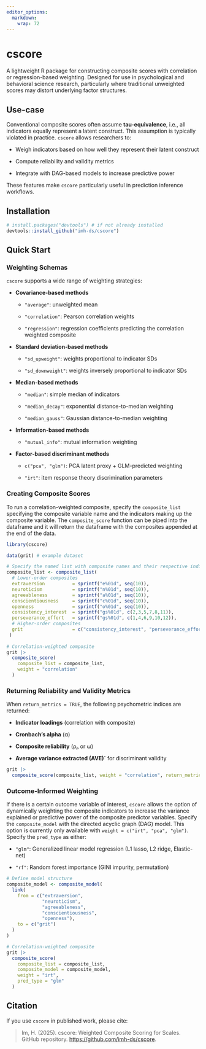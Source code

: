 ```yaml
---
editor_options: 
  markdown: 
    wrap: 72
---
```


# cscore

A lightweight R package for constructing composite scores with
correlation or regression-based weighting. Designed for use in
psychological and behavioral science research, particularly where
traditional unweighted scores may distort underlying factor structures.

## Use-case

Conventional composite scores often assume **tau-equivalence**, i.e.,
all indicators equally represent a latent construct. This assumption is
typically violated in practice. `cscore` allows researchers to:

-   Weigh indicators based on how well they represent their latent
    construct

-   Compute reliability and validity metrics

-   Integrate with DAG-based models to increase predictive power

These features make `cscore` particularly useful in prediction inference
workflows.

## Installation

``` r
# install.packages("devtools") # if not already installed
devtools::install_github("imh-ds/cscore")
```

## Quick Start

### Weighting Schemas

`cscore` supports a wide range of weighting strategies:

-   **Covariance-based methods**

    -   `"average"`: unweighted mean

    -   `"correlation"`: Pearson correlation weights

    -   `"regression"`: regression coefficients predicting the
        correlation weighted composite

-   **Standard deviation-based methods**

    -   `"sd_upweight"`: weights proportional to indicator SDs

    -   `"sd_downweight"`: weights inversely proportional to indicator
        SDs

-   **Median-based methods**

    -   `"median"`: simple median of indicators

    -   `"median_decay"`: exponential distance-to-median weighting

    -   `"median_gauss"`: Gaussian distance-to-median weighting

-   **Information-based methods**

    -   `"mutual_info"`: mutual information weighting

-   **Factor-based discriminant methods**

    -   `c("pca", "glm")`: PCA latent proxy + GLM-predicted weighting

    -   `"irt"`: item response theory discrimination parameters

### Creating Composite Scores

To run a correlation-weighted composite, specify the `composite_list`
specifying the composite variable name and the indicators making up the
composite variable. The `composite_score` function can be piped into the
dataframe and it will return the dataframe with the composites appended
at the end of the data.

``` r
library(cscore)

data(grit) # example dataset

# Specify the named list with composite names and their respective indicators
composite_list <- composite_list(
  # Lower-order composites
  extraversion          = sprintf("e%01d", seq(10)),
  neuroticism           = sprintf("n%01d", seq(10)),
  agreeableness         = sprintf("a%01d", seq(10)),
  conscientiousness     = sprintf("c%01d", seq(10)),
  openness              = sprintf("o%01d", seq(10)),
  consistency_interest  = sprintf("gs%01d", c(2,3,5,7,8,11)),
  perseverance_effort   = sprintf("gs%01d", c(1,4,6,9,10,12)),
  # Higher-order composites
  grit                  = c("consistency_interest", "perseverance_effort")
 )
 
# Correlation-weighted composite
grit |>
  composite_score(
    composite_list = composite_list, 
    weight = "correlation"
  )
```

### Returning Reliability and Validity Metrics

When `return_metrics = TRUE`, the following psychometric indices are
returned:

-   **Indicator loadings** (correlation with composite)

-   **Cronbach’s alpha** (α)

-   **Composite reliability** (ρₚ or ω)

-   **Average variance extracted (AVE)\`** for discriminant validity

``` r
grit |> 
  composite_score(composite_list, weight = "correlation", return_metrics = TRUE)
```

### Outcome-Informed Weighting

If there is a certain outcome variable of interest, `cscore` allows the
option of dynamically weighting the composite indicators to increase the
variance explained or predictive power of the composite predictor
variables. Specify the `composite_model` with the directed acyclic graph
(DAG) model. This option is currently only available with
`weight = c("irt", "pca", "glm")`. Specify the `pred_type` as either:

-   `"glm"`: Generalized linear model regression (L1 lasso, L2 ridge,
    Elastic-net)

-   `"rf"`: Random forest importance (GINI impurity, permutation)

``` r
# Define model structure
composite_model <- composite_model(
  link(
    from = c("extraversion",
             "neuroticism",
             "agreeableness",
             "conscientiousness",
             "openness"),
    to = c("grit")
  )
)

# Correlation-weighted composite
grit |>
  composite_score(
    composite_list = composite_list, 
    composite_model = composite_model,
    weight = "irt",
    pred_type = "glm"
  )
```

## Citation

If you use `cscore` in published work, please cite:

> Im, H. (2025). cscore: Weighted Composite Scoring for Scales. GitHub
> repository. <https://github.com/imh-ds/cscore>.
